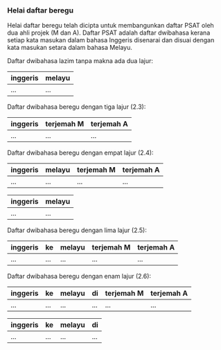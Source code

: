 ### Helai daftar beregu

Helai daftar beregu telah dicipta untuk membangunkan daftar
PSAT oleh dua ahli projek (M dan A). Daftar PSAT adalah
daftar dwibahasa kerana setiap kata masukan dalam bahasa
Inggeris disenarai dan disuai dengan kata masukan setara
dalam bahasa Melayu.

Daftar dwibahasa lazim tanpa makna ada dua lajur:

| inggeris | melayu |
| -------- | ------ |
| ...      | ...    |

Daftar dwibahasa beregu dengan tiga lajur (2.3):

| inggeris | terjemah M | terjemah A |
| -------- | ---------- | ---------- |
| ...      | ...        | ...        |

Daftar dwibahasa beregu dengan empat lajur (2.4):

| inggeris | melayu | terjemah M | terjemah A |
| -------- | ------ | ---------- | ---------- |
| ...      | ...    | ...        | ...        |

| inggeris | melayu |
| -------- | ------ |
| ...      | ...    |

Daftar dwibahasa beregu dengan lima lajur (2.5):

| inggeris | ke   | melayu | terjemah M | terjemah A |
| -------- | ---- | ------ | ---------- | ---------- |
| ...      | ...  | ...    | ...        | ...        |

Daftar dwibahasa beregu dengan enam lajur (2.6):

| inggeris | ke   | melayu | di   | terjemah M | terjemah A |
| -------- | ---- | ------ | ---- | ---------- | ---------- |
| ...      | ...  | ...    | ...  | ...        | ...        |

| inggeris | ke   | melayu | di   |
| -------- | ---- | ------ | ---- |
| ...      | ...  | ...    | ...  |
